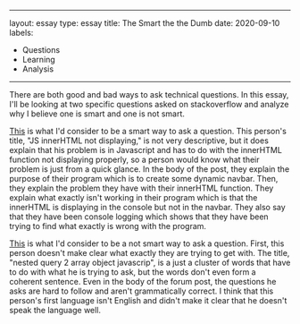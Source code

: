 
---
layout: essay
type: essay
title: The Smart the the Dumb
date: 2020-09-10
labels:
  - Questions
  - Learning
  - Analysis
---

There are both good and bad ways to ask technical questions. In this essay, I'll be looking at two specific questions asked on stackoverflow and analyze why I believe one is smart and one is not smart.

[This](https://stackoverflow.com/questions/63841209/js-innerhtml-not-displaying) is what I'd consider to be a smart way to ask a question. This person's title, "JS innerHTML not displaying," is not very descriptive, but it does explain that his problem is in Javascript and has to do with the innerHTML function not displaying properly, so a person would know what their problem is just from a quick glance. In the body of the post, they explain the purpose of their program which is to create some dynamic navbar. Then, they explain the problem they have with their innerHTML function. They explain what exactly isn't working in their program which is that the innerHTML is displaying in the console but not in the navbar. They also say that they have been console logging which shows that they have been trying to find what exactly is wrong with the program. 

[This](https://stackoverflow.com/questions/63840979/nested-query-2-array-object-javascript) is what I'd consider to be a not smart way to ask a question. First, this person doesn't make clear what exactly they are trying to get with. The title, "nested query 2 array object javascrip", is a just a cluster of words that have to do with what he is trying to ask, but the words don't even form a coherent sentence. Even in the body of the forum post, the questions he asks are hard to follow and aren't grammatically correct. I think that this person's first language isn't English and didn't make it clear that he doesn't speak the language well. 
